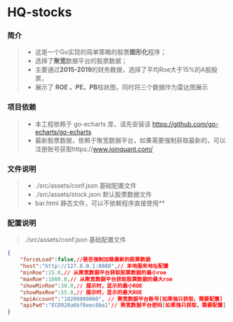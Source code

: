 # HQ-stocks

### 简介

>* 这是一个Go实现的简单策略的股票**图形化**程序；
>* 选择了**聚宽**数据平台的股票数据；
>* 主要通过**2015-2019**的财务数据，选择了平均Roe大于15%的A股股票，
>* 展示了 **ROE 、PE、PB**柱状图，同时将三个数据作为雷达图展示

### 项目依赖
>* 本工程依赖于 go-echarts 库，请先安装该 https://github.com/go-echarts/go-echarts
>* 最新股票数据，依赖于聚宽数据平台，如果需要强制获取最新的，可以注册账号获取https://www.joinquant.com/ 


### 文件说明
>* ./src/assets/conf.json 基础配置文件
>* ./src/assets/stock.json 默认股票数据文件
>* bar.html 静态文件，可以不依赖程序直接使用**

### 配置说明
> ./src/assets/conf.json 基础配置文件
``` json
{
    "forceLoad":false,//是否强制加载最新的股票数据
    "host":"http://127.0.0.1:8080",// 本地服务地址配置
    "minRoe":15.0,// 从聚宽数据平台获取股票数据的最小roe
    "maxRoe":1000.0,// 从聚宽数据平台获取股票数据的最大roe
    "showMinRoe":30.0,// 展示时，显示的最小ROE
    "showMaxRoe":55.0,// 展示时，显示的最大ROE
    "apiAccount":"18200000000", // 聚宽数据平台账号[如果强只获取，需要配置]
    "apiPwd":"ECD928a6bf8eec8ba1"// 聚宽数据平台密码[如果强只获取，需要配置]
}

```

